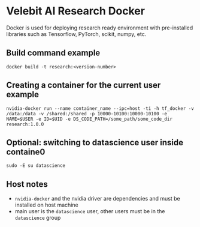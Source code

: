 # Velebit AI Research Docker

Docker is used for deploying research ready environment with pre-installed
libraries such as Tensorflow, PyTorch, scikit, numpy, etc.

## Build command example
`docker build -t research:<version-number>`

## Creating a container for the current user example
`nvidia-docker run --name container_name --ipc=host -ti -h tf_docker -v /data:/data -v /shared:/shared -p 10000-10100:10000-10100 -e NAME=$USER -e ID=$UID -e DS_CODE_PATH=/some_path/some_code_dir research:1.0.0`

## Optional: switching to datascience user inside containe0
`sudo -E su datascience`

## Host notes
* `nvidia-docker` and the nvidia driver are dependencies and must be installed on host machine
* main user is the `datascience` user, other users must be in the `datascience` group
